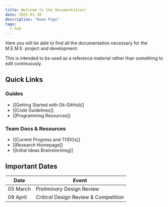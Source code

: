 ```yaml
---
title: Welcome to the Documentation!
date: 2025-01-30
description: "Home Page"
tags:
  - hub
---
```


Here you will be able to find all the documentation necessary for the M.E.M.E. project and development.

This is intended to be used as a reference material rather than something to edit continuously.

## Quick Links
### Guides
- [[Getting Started with Git-GitHub]]
- [[Code Guidelines]]
- [[Programming Resources]]
### Team Docs & Resources
- [[Current Progress and TODOs]]
- [[Research Homepage]]
- [[Initial Ideas Brainstorming]]

## Important Dates
| Date     | Event                                   |
| -------- | --------------------------------------- |
| 05 March | *Preliminary* Design Review             |
| 09 April | *Critical* Design Review  & Competition |


